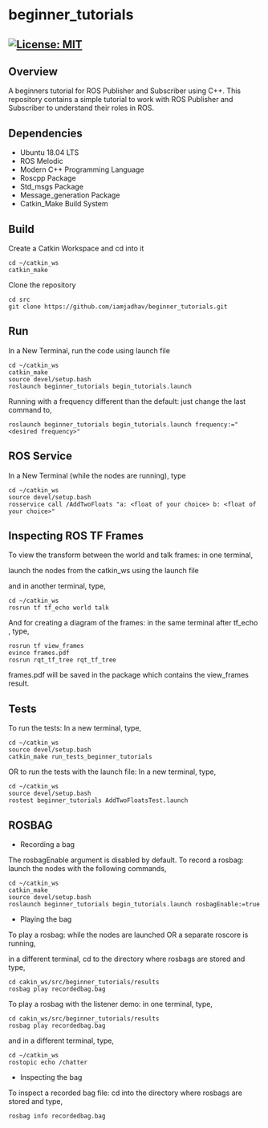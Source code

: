 # beginner_tutorials
[![License: MIT](https://img.shields.io/badge/License-MIT-green.svg)](https://opensource.org/licenses/MIT)
-----

## Overview

A beginners tutorial for ROS Publisher and Subscriber using C++.
This repository contains a simple tutorial to work with ROS Publisher and Subscriber to understand their roles in ROS.

## Dependencies

* Ubuntu 18.04 LTS
* ROS Melodic
* Modern C++ Programming Language
* Roscpp Package
* Std_msgs Package
* Message_generation Package
* Catkin_Make Build System

## Build

Create a Catkin Workspace and cd into it

```
cd ~/catkin_ws
catkin_make
```

Clone the repository 

```
cd src
git clone https://github.com/iamjadhav/beginner_tutorials.git
```

## Run

In a New Terminal, run the code using launch file

```
cd ~/catkin_ws
catkin_make
source devel/setup.bash
roslaunch beginner_tutorials begin_tutorials.launch
```

Running with a frequency different than the default: just change the last command to,

```
roslaunch beginner_tutorials begin_tutorials.launch frequency:="<desired frequency>"
```

## ROS Service

In a New Terminal (while the nodes are running), type

```
cd ~/catkin_ws
source devel/setup.bash
rosservice call /AddTwoFloats "a: <float of your choice> b: <float of your choice>"
```

## Inspecting ROS TF Frames

To view the transform between the world and talk frames: in one terminal,

launch the nodes from the catkin_ws using the launch file

and in another terminal, type,

```
cd ~/catkin_ws
rosrun tf tf_echo world talk
```

And for creating a diagram of the frames: in the same terminal after tf_echo , type,

```
rosrun tf view_frames
evince frames.pdf
rosrun rqt_tf_tree rqt_tf_tree
```

frames.pdf will be saved in the package which contains the view_frames result.

## Tests

To run the tests: In a new terminal, type,

```
cd ~/catkin_ws
source devel/setup.bash
catkin_make run_tests_beginner_tutorials
```

OR to run the tests with the launch file: In a new terminal, type,

```
cd ~/catkin_ws
source devel/setup.bash
rostest beginner_tutorials AddTwoFloatsTest.launch
```

## ROSBAG 

- Recording a bag

The rosbagEnable argument is disabled by default. To record a rosbag: launch the nodes with the following commands,

```
cd ~/catkin_ws
catkin_make
source devel/setup.bash
roslaunch beginner_tutorials begin_tutorials.launch rosbagEnable:=true
```

- Playing the bag

To play a rosbag: while the nodes are launched OR a separate roscore is running,

in a different terminal, cd to the directory where rosbags are stored and type,

```
cd cakin_ws/src/beginner_tutorials/results
rosbag play recordedbag.bag
```

To play a rosbag with the listener demo: in one terminal, type,

```
cd cakin_ws/src/beginner_tutorials/results
rosbag play recordedbag.bag
```

and in a different terminal, type,

```
cd ~/catkin_ws
rostopic echo /chatter
```

- Inspecting the bag 

To inspect a recorded bag file: cd into the directory where rosbags are stored and type,

```
rosbag info recordedbag.bag
```


